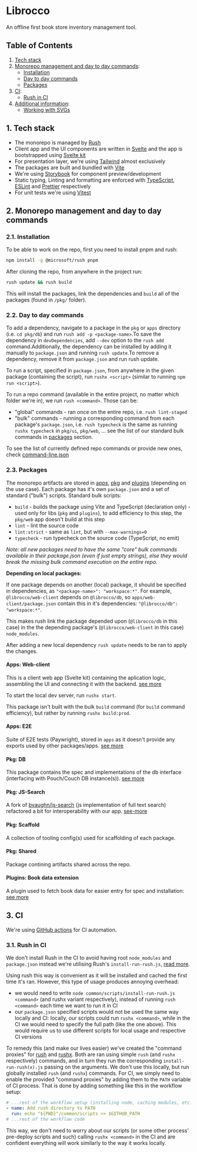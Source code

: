 # Librocco

An offline first book store inventory management tool.

## Table of Contents

1. [Tech stack](#1-tech-stack)
2. [Monorepo management and day to day commands](#2-monorepo-management-and-day-to-day-commands):
   - [Installation](#21-installation)
   - [Day to day commands](#22-day-to-day-commands)
   - [Packages](#23-packages)
3. [CI](#3-ci):
   - [Rush in CI](#31-rush-in-ci)
4. [Additional information](#4-additional-information):
   - [Working with SVGs](#41-working-with-svg)

## 1. Tech stack

- The monorepo is managed by [Rush](https://rushjs.io)
- Client app and the UI components are written in [Svelte](https://svelte.dev) and the app is bootstrapped using [Svelte kit](https://kit.svelte.dev/)
- For presentation layer, we're using [Tailwind](https://tailwindcss.com) almost exclusively
- The packages are built and bundled with [Vite](https://vitejs.dev)
- We're using [Storybook](https://storybook.js.org/) for component preview/development
- Static typing, Linting and formatting are enforced with [TypeScript](https://www.typescriptlang.org), [ESLint](https://eslint.org) and [Prettier](https://prettier.io) respectively
- For unit tests we're using [Vitest](https://vitest.dev/)

## 2. Monorepo management and day to day commands

### 2.1. Installation

To be able to work on the repo, first you need to install pnpm and rush:

```bash
npm install -g @microsoft/rush pnpm
```

After cloning the repo, from anywhere in the project run:

```bash
rush update && rush build
```

This will install the packages, link the dependencies and `build` all of the packages (found in `/pkg/` folder).

### 2.2. Day to day commands

To add a dependency, navigate to a package in the `pkg` or `apps` directory (i.e. `cd pkg/db`) and run `rush add -p <package-name>`.To save the dependency in `devDependencies`, add `--dev` option to the `rush add` command.Additionally, the dependency can be installed by adding it manually to `package.json` and running `rush update`.To remove a dependency, remove it from `package.json` and run rush update.

To run a script, specified in `package.json`, from anywhere in the given package (containing the script), run `rushx <script>` (similar to running `npm run <script>`).

To run a repo command (available in the entire project, no matter which folder we're in), we run `rush <command>`. Those can be:

- "global" commands - ran once on the entire repo, i.e. `rush lint-staged`
- "bulk" commands - running a corresponding command from each package's `package.json`, i.e. `rush typecheck` is the same as running `rushx typecheck` in `pkg/ui`, `pkg/web`, ... see the list of our standard bulk commands in [packages](#packages) section.

To see the list of currently defined repo commands or provide new ones, check [command-line.json](./common/config/rush/command-line.json)

### 2.3. Packages

The monorepo artifacts are stored in [apps](./apps), [pkg](./pkg) and [plugins](./plugins) (depending on the use case). Each package has it's own `package.json` and a set of standard ("bulk") scripts. Standard bulk scripts:

- `build` - builds the package using Vite and TypeScript (declaration only) - used only for libs (`pkg` and `plugins`), to add efficiency to this step, the `pkg/web` app doesn't build at this step
- `lint` - lint the source code
- `lint:strict` - same as `lint`, but with `--max-warnings=0`
- `typecheck` - run typecheck on the source code (TypeScript, no emit)

_Note: all new packages need to have the same "core" bulk commands available in their package.json (even if just empty strings), else they would break the missing bulk command execution on the entire repo._

**Depending on local packages:**

If one package depends on another (local) package, it should be specified in dependencies, as `"<package-name>": "workspace:*"`.
For example, `@librocco/web-client` depends on `@librocco/db`, so `apps/web-client/package.json` contain this in it's dependencies: `"@librocco/db": "workspace:*"`.

This makes rush link the package depended upon (`@librocco/db` in this case) in the the depending package's (`@librocco/web-client` in this case) `node_modules`.

After adding a new local dependency `rush update` needs to be ran to apply the changes.

#### Apps: Web-client

This is a client web app (Svelte kit) containing the aplication logic, assembling the UI and connecting it with the backend. [see more](./apps/web-client/README.md)

To start the local dev server, run `rushx start`.

This package isn't built with the bulk `build` command (for `build` command efficiency), but rather by running `rushx build:prod`.

#### Apps: E2E

Suite of E2E tests (Paywright), stored in `apps` as it doesn't provide any exports used by other packages/apps. [see more](./apps/e2e/README.md)

#### Pkg: DB

This package contains the spec and implementations of the db interface (interfacing with Pouch/Couch DB instance(s)). [see more](./pkg/db/README.md)

#### Pkg: JS-Search

A fork of [bvaughn/js-search](https://github.com/bvaughn/js-search) (js implementation of full text search) refactored a bit for interoperability with our app. [see-more](./pkg/js-search/README.md)

#### Pkg: Scaffold

A collection of tooling config(s) used for scaffolding of each package.

#### Pkg: Shared

Package contining artifacts shared across the repo.

#### Plugins: Book data extension

A plugin used to fetch book data for easier entry for spec and installation: [see more](./plugins/book-data-extension/README.md)

## 3. CI

We're using [GitHub actions](https://docs.github.com/en/actions) for CI automation.

### 3.1. Rush in CI

We don't install Rush in the CI to avoid having root `node_modules` and `package.json` instead we're utilising Rush's `install-run-rush.js`, [read more](https://rushjs.io/pages/maintainer/enabling_ci_builds/).

Using rush this way is convenient as it will be installed and cached the first time it's ran. However, this type of usage produces annoying overhead:

- we would need to write `node common/scripts/install-run-rush.js <command>` (and rushx variant respectively), instead of running `rush <command>` each time we want to run it in CI
- our `package.json` specified scripts would not be used the same way locally and CI: locally, our scripts could run `rushx <command>`, while in the CI we would need to specify the full path (like the one above). This would require us to use different scripts for local usage and respective CI versions

To remedy this (and make our lives easier) we've created the "command proxies" for [rush](./common/scripts/rush) and [rushx](./common/scripts/rush). Both are ran using simple `rush` (and `rushx` respectively) commands, and in turn they run the corresponding `install-run-rush(x).js` passing on the arguments. We don't use this locally, but run globally installed `rush` (and `rushx`) commands. For CI, we simply need to enable the provided "command proxies" by adding them to the `PATH` variable of CI process. That is done by adding something like this in the workflow setup:

```yaml
# ...rest of the workflow setup (installing node, caching modules, etc.)
- name: Add rush directory to PATH
  run: echo "${PWD}"/common/scripts >> $GITHUB_PATH
# ...rest of the workflow code
```

This way, we don't need to worry about our scripts (or some other process' pre-deploy scripts and such) calling `rushx <command>` in the CI and are confident everything will work similarly to the way it works locally.
